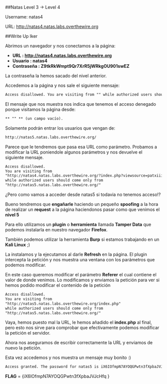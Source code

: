 ##Natas Level 3 → Level 4

Username: natas4

URL:      http://natas4.natas.labs.overthewire.org

##Write Up Iker

Abrimos un navegador y nos conectamos a la página: 

- **URL        : http://natas4.natas.labs.overthewire.org** 
- **Usuario    : natas4**
- **Contraseña : Z9tkRkWmpt9Qr7XrR5jWRkgOU901swEZ**

La contraseña la hemos sacado del nivel anterior.

Accedemos a la página y nos sale el siguiente mensaje: 

```html
Access disallowed. You are visiting from "" while authorized users should come only from "http://natas5.natas.labs.overthewire.org/" 
```

El mensaje que nos muestra nos indica que tenemos el acceso denegado porque visitamos la página desde:

```html
** "" ** (un campo vacío).
```

Solamente podrán entrar los usuarios que vengan de:

```html
http://natas5.natas.labs.overthewire.org/
```

Parece que le tendremos que pasa esa URL como parámetro. Probamos a modificar la URL poniendole algunos parámetros y nos devuelve el siguiente mensaje.

```html
Access disallowed. 
You are visiting from 
"http://natas4.natas.labs.overthewire.org/?index.php?viewsource=patxiii" 
while authorized users should come only from 
"http://natas5.natas.labs.overthewire.org/"
```

¿Pero como vamos a acceder desde natas5 si todavia no tenemos acceso!? 

Bueno tendremos que **engañarle** haciendo un pequeño **spoofing** a la hora de realizar un **request** a la página haciendonos pasar como que venimos el **nivel 5**

Para ello utilizamos un **plugin** o **herramienta** llamada **Tamper Data** que podemos instalarla en nuestro navegador **Firefox**.

También podemos utilizar la herramienta **Burp** si estamos trabajando en un **Kali Linux** ;)

La instalamos y la ejecutamos al darle **Refresh** en la página. El plugin intercepta la petición y nos muestra una ventana con los parámetros que podemos modificar.

En este caso queremos modificar el parámetro **Referer** el cual contiene el valor de donde venimos. Lo modificamos y enviamos la petición para ver si hemos podido modificar el contenido de la petición

```html
Access disallowed. 
You are visiting from 
"http://natas5.natas.labs.overthewire.org/index.php"
while authorized users should come only from 
"http://natas5.natas.labs.overthewire.org/"
```

Vaya, hemos puesto mal la URL, le hemos añadido el **index.php** al final, pero esto nos sirve para comprobar que efectivamente podemos modificar la petición el servidor.

Ahora nos aseguramos de escribir correctamente la URL y enviamos de nuevo la petición.

Esta vez accedemos y nos muestra un mensaje muy bonito :)

```html
Access granted. The password for natas5 is iX6IOfmpN7AYOQGPwtn3fXpbaJVJcHfq 
```

**FLAG** = {iX6IOfmpN7AYOQGPwtn3fXpbaJVJcHfq }

